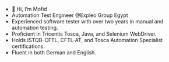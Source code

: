 - 👋 Hi, I’m Mofid
- Automation Test Engineer @Expleo Group Egypt
- Experienced software tester with over two years in manual and automation testing.
- Proficient in Tricentis Tosca, Java, and Selenium WebDriver.
- Holds ISTQB-CFTL, CFTL-AT, and Tosca Automation Specialist certifications.
- Fluent in both German and English.


